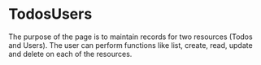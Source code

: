# TodosUsers
The purpose of the page is to maintain records for two resources (Todos and Users).  The user can perform functions like list, create, read, update and delete on each of the resources.
